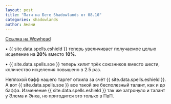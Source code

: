 ```yaml
---
layout: post
title: "Патч на Бете Shadowlands от 08.10"
categories: shadowlands 
author: Амани
---
```


[Ссылка на Wowhead](https://www.wowhead.com/news=31841)  

• {{ site.data.spells.eshield }} теперь увеличивает получаемое целью исцеление на **20%** вместо **10%**.

• {{ site.data.spells.soe }} теперь хилит трёх союзников вместо шести, количество исцеления повышено в 2.5 раз.

Неплохой бафф нашего таргет отхила за счёт {{ site.data.spells.eshield }}. А вот {{ site.data.spells.soe }} все такой же бесполезный талант, как и до баффа. Изменение {{ site.data.spells.eshield }} так же затронуло и талант у Элема и Энха, но пригодится это только в ПвП.
